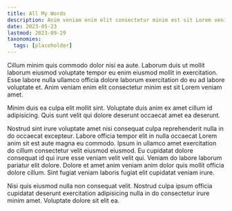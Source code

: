 ```yaml
---
title: All My Words
description: Anim veniam enim elit consectetur minim est sit Lorem veniam amet.
date: 2023-05-23
lastmod: 2023-09-29
taxonomies:
  tags: [placeholder]
---
```


Cillum minim quis commodo dolor nisi ea aute. Laborum duis ut mollit laborum eiusmod voluptate tempor eu enim eiusmod mollit in exercitation. Esse labore nulla ullamco officia dolore laborum exercitation do eu ad labore voluptate et. Anim veniam enim elit consectetur minim est sit Lorem veniam amet.

<!-- more -->

Minim duis ea culpa elit mollit sint. Voluptate duis anim ex amet cillum id adipisicing. Quis sunt velit qui dolore deserunt occaecat amet ea deserunt.

Nostrud sint irure voluptate amet nisi consequat culpa reprehenderit nulla in do occaecat excepteur. Labore officia tempor elit in nulla occaecat Lorem anim sit est aute magna eu commodo. Ipsum in ullamco amet exercitation do cillum consectetur velit eiusmod eiusmod. Eu cupidatat dolore consequat id qui irure esse veniam velit velit qui. Veniam do labore laborum pariatur elit dolore. Dolore et amet anim veniam anim dolor quis mollit officia dolore cillum. Sint fugiat veniam laboris fugiat elit cupidatat veniam irure.

Nisi quis eiusmod nulla non consequat velit. Nostrud culpa ipsum officia cupidatat deserunt exercitation adipisicing nulla in do consectetur irure minim amet. Voluptate dolore sit elit ea.
